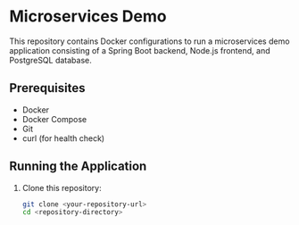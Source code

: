 # Microservices Demo

This repository contains Docker configurations to run a microservices demo application consisting of a Spring Boot backend, Node.js frontend, and PostgreSQL database.

## Prerequisites

- Docker
- Docker Compose
- Git
- curl (for health check)

## Running the Application

1. Clone this repository:
   ```bash
   git clone <your-repository-url>
   cd <repository-directory>